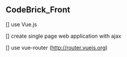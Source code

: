 ## CodeBrick_Front

[] use Vue.js

[] create single page web application with ajax

[] use vue-router (http://router.vuejs.org)
